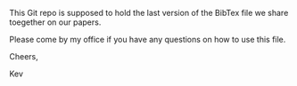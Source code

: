 This Git repo is supposed to hold the last version of the BibTex file we share toegether on our papers.

Please come by my office if you have any questions on how to use this file.

Cheers,

Kev
